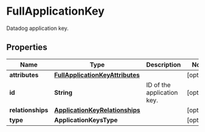 

# FullApplicationKey

Datadog application key.

## Properties

Name | Type | Description | Notes
------------ | ------------- | ------------- | -------------
**attributes** | [**FullApplicationKeyAttributes**](FullApplicationKeyAttributes.md) |  |  [optional]
**id** | **String** | ID of the application key. |  [optional]
**relationships** | [**ApplicationKeyRelationships**](ApplicationKeyRelationships.md) |  |  [optional]
**type** | **ApplicationKeysType** |  |  [optional]



